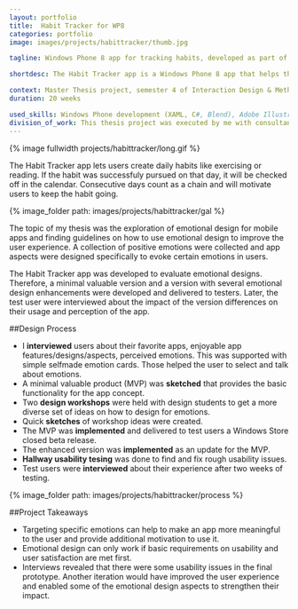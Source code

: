 ```yaml
---
layout: portfolio
title:  Habit Tracker for WP8
categories: portfolio
image: images/projects/habittracker/thumb.jpg

tagline: Windows Phone 8 app for tracking habits, developed as part of my thesis project

shortdesc: The Habit Tracker app is a Windows Phone 8 app that helps the users to track and establish daily habits. It was part of my master thesis and was used to evaluate emotional design as a way to improve the user experience.

context: Master Thesis project, semester 4 of Interaction Design & Methodologies Master
duration: 20 weeks

used_skills: Windows Phone development (XAML, C#, Blend), Adobe Illustrator, User Interviews, Emotional Design
division_of_work: This thesis project was executed by me with consultancy of my supervisors at the university and Microsoft.
---
```


{% image fullwidth projects/habittracker/long.gif %} 

The Habit Tracker app lets users create daily habits like exercising or reading. If the habit was successfuly pursued on that day, it will be checked off in the calendar. Consecutive days count as a chain and will motivate users to keep the habit going.

{% image_folder path: images/projects/habittracker/gal  %}

The topic of my thesis was the exploration of emotional design for mobile apps and finding guidelines on how to use emotional design to improve the user experience. A collection of positive emotions were collected and app aspects were designed specifically to evoke certain emotions in users.

The Habit Tracker app was developed to evaluate emotional designs. Therefore, a minimal valuable version and a version with several emotional design enhancements were developed and delivered to testers. Later, the test user were interviewed about the impact of the version differences on their usage and perception of the app.

##Design Process

* I __interviewed__ users about their favorite apps, enjoyable app features/designs/aspects, perceived emotions. This was supported with simple selfmade emotion cards. Those helped the user to select and talk about emotions.
* A minimal valuable product (MVP) was __sketched__ that provides the basic functionality for the app concept.
* Two __design workshops__ were held with design students to get a more diverse set of ideas on how to design for emotions.
* Quick __sketches__ of workshop ideas were created.
* The MVP was __implemented__ and delivered to test users a Windows Store closed beta release.
* The enhanced version was __implemented__ as an update for the MVP.
* __Hallway usability tesing__ was done to find and fix rough usability issues.
* Test users were __interviewed__ about their experience after two weeks of testing.

{% image_folder path: images/projects/habittracker/process  %}

##Project Takeaways

* Targeting specific emotions can help to make an app more meaningful to the user and provide additional motivation to use it.
* Emotional design can only work if basic requirements on usability and user satisfaction are met first.
* Interviews revealed that there were some usability issues in the final prototype. Another iteration would have improved the user experience and enabled some of the emotional design aspects to strengthen their impact.
